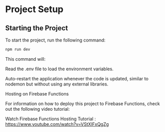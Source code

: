 # Project Setup

## Starting the Project

To start the project, run the following command:

```bash
npm run dev

```

This command will:

Read the .env file to load the environment variables.

Auto-restart the application whenever the code is updated, similar to nodemon
but without using any external libraries.

Hosting on Firebase Functions

For information on how to deploy this project to Firebase Functions, check out the following video tutorial:

Watch Firebase Functions Hosting Tutorial : https://www.youtube.com/watch?v=VStXlFxQgZg
